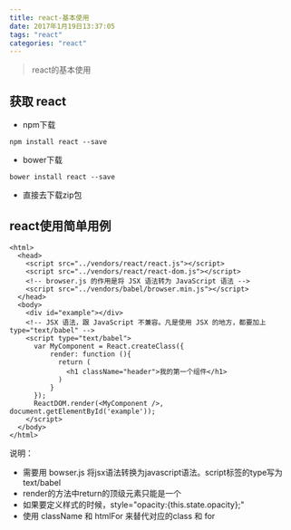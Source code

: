 ```yaml
---
title: react-基本使用
date: 2017年1月19日13:37:05
tags: "react"
categories: "react"
---
```


> react的基本使用

## 获取 react
- npm下载
```
npm install react --save
```
- bower下载
```
bower install react --save
```
- 直接去下载zip包

## react使用简单用例
```
<html>
  <head>
    <script src="../vendors/react/react.js"></script>
    <script src="../vendors/react/react-dom.js"></script>
    <!-- browser.js 的作用是将 JSX 语法转为 JavaScript 语法 -->
    <script src="../vendors/babel/browser.min.js"></script>
  </head>
  <body>
    <div id="example"></div>
    <!-- JSX 语法，跟 JavaScript 不兼容。凡是使用 JSX 的地方，都要加上 type="text/babel" -->
    <script type="text/babel">
      var MyComponent = React.createClass({
          render: function (){
            return (
              <h1 className="header">我的第一个组件</h1>
            )
          }
      });
      ReactDOM.render(<MyComponent />, document.getElementById('example'));
    </script>
  </body>
</html>
```
说明：
- 需要用 bowser.js 将jsx语法转换为javascript语法。script标签的type写为 text/babel
- render的方法中return的顶级元素只能是一个
- 如果要定义样式的时候，style="opacity:{this.state.opacity};"
- 使用 className 和 htmlFor 来替代对应的class 和 for
